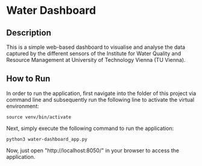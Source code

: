 # Water Dashboard
## Description
This is a simple web-based dashboard to visualise and analyse the data captured by the different sensors of the Institute for Water Quality and Resource Management at University of Technology Vienna (TU Vienna).

## How to Run
In order to run the application, first navigate into the folder of this project via command line and subsequently run the following line to activate the virtual environment:

```
source venv/bin/activate
```

Next, simply execute the following command to run the application:

```
python3 water-dashboard_app.py
```

Now, just open "http://localhost:8050/" in your browser to access the application.